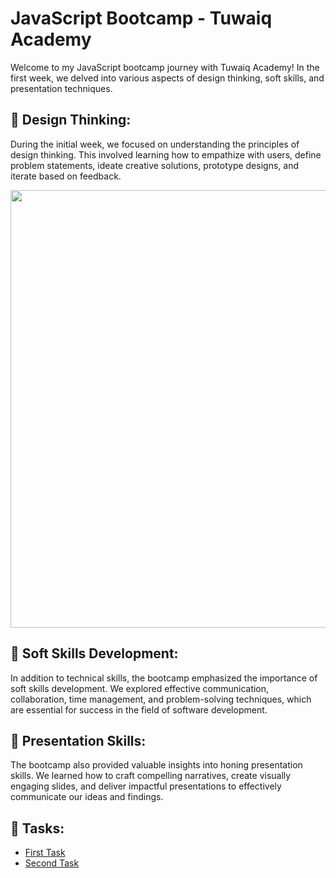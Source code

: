 # JavaScript Bootcamp - Tuwaiq Academy

Welcome to my JavaScript bootcamp journey with Tuwaiq Academy! In the first week, we delved into various aspects of design thinking, soft skills, and presentation techniques.

## 🎨 **Design Thinking:**

During the initial week, we focused on understanding the principles of design thinking.
This involved learning how to empathize with users, define problem statements, ideate creative solutions, prototype designs, and iterate based on feedback.

<img src="https://drive.google.com/uc?id=1Myvxnf5EetYacFL3BcdmzGMxmbwJ5FVq" width="700">


## 🤝 **Soft Skills Development:**


In addition to technical skills, the bootcamp emphasized the importance of soft skills development. We explored effective communication, collaboration, time management, and problem-solving techniques, which are essential for success in the field of software development.

## 🎤 **Presentation Skills:**


The bootcamp also provided valuable insights into honing presentation skills. We learned how to craft compelling narratives, create visually engaging slides, and deliver impactful presentations to effectively communicate our ideas and findings.

## 📝 **Tasks:**


- [First Task](First-project.md)
- [Second Task](Second-project.md)
